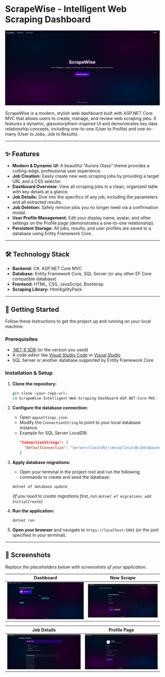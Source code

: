 # ScrapeWise - Intelligent Web Scraping Dashboard

![ScrapeWise Home Page](./assets/images/home.png)

ScrapeWise is a modern, stylish web dashboard built with ASP.NET Core MVC that allows users to create, manage, and review web scraping jobs. It features a dynamic, glassmorphism-inspired UI and demonstrates key data relationship concepts, including one-to-one (User to Profile) and one-to-many (User to Jobs, Job to Results).

---

## ✨ Features

- **Modern & Dynamic UI:** A beautiful "Aurora Glass" theme provides a cutting-edge, professional user experience.
- **Job Creation:** Easily create new web scraping jobs by providing a target URL and a CSS selector.
- **Dashboard Overview:** View all scraping jobs in a clean, organized table with key details at a glance.
- **Job Details:** Dive into the specifics of any job, including the parameters and all extracted results.
- **Job Deletion:** Safely remove jobs you no longer need via a confirmation modal.
- **User Profile Management:** Edit your display name, avatar, and other settings on the Profile page (demonstrates a one-to-one relationship).
- **Persistent Storage:** All jobs, results, and user profiles are saved to a database using Entity Framework Core.

---

## 🛠️ Technology Stack

- **Backend:** C#, ASP.NET Core MVC
- **Database:** Entity Framework Core, SQL Server (or any other EF Core compatible database)
- **Frontend:** HTML, CSS, JavaScript, Bootstrap
- **Scraping Library:** HtmlAgilityPack

---

## 🚀 Getting Started

Follow these instructions to get the project up and running on your local machine.

### Prerequisites

- [.NET 9 SDK](https://dotnet.microsoft.com/download/dotnet/9.0) (or the version you used)
- A code editor like [Visual Studio Code](https://code.visualstudio.com/) or [Visual Studio](https://visualstudio.microsoft.com/)
- SQL Server or another database supported by Entity Framework Core

### Installation & Setup

1.  **Clone the repository:**
    ```sh
    git clone <your-repo-url>
    cd ScrapeWise-Intelligent-Web-Scraping-Dashboard-ASP.NET-Core-MVC-
    ```

2.  **Configure the database connection:**
    - Open `appsettings.json`.
    - Modify the `ConnectionString` to point to your local database instance.
    - Example for SQL Server LocalDB:
      ```json
      "ConnectionStrings": {
        "DefaultConnection": "Server=(localdb)\\mssqllocaldb;Database=ScrapeWiseDB;Trusted_Connection=True;MultipleActiveResultSets=true"
      }
      ```

3.  **Apply database migrations:**
    - Open your terminal in the project root and run the following commands to create and seed the database:
    ```sh
    dotnet ef database update
    ```
    *(If you need to create migrations first, run `dotnet ef migrations add InitialCreate`)*

4.  **Run the application:**
    ```sh
    dotnet run
    ```

5.  **Open your browser** and navigate to `https://localhost:5001` (or the port specified in your terminal).

---

## 📸 Screenshots

*Replace the placeholders below with screenshots of your application.*

| Dashboard | New Scrape |
| :---: | :---: |
| ![Dashboard Screenshot](./assets/images/dashboard.png) | ![New Scrape Screenshot](./assets/images/new-scrape.png) |

| Job Details | Profile Page |
| :---: | :---: |
| ![Job Details Screenshot](./assets/images/job-details.png) | ![Profile Page Screenshot](./assets/images/profile.png) |
